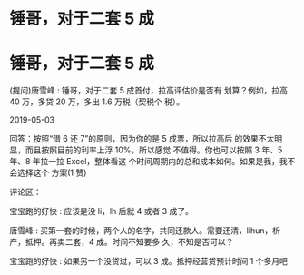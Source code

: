 # 锤哥，对于二套 5 成

# 锤哥，对于二套 5 成

(提问)唐雪峰 : 锤哥，对于二套 5 成首付，拉高评估价是否有 划算？例如，拉高 40 万，多贷 20 万，多出 1.6 万税（契税个 税）。

2019-05-03

回答：按照“借 6 还 7”的原则，因为你的是 5 成票，所以拉高后 的效果不太明显，而且按照目前的利率上浮 10%，所以感觉 不值得。你也可以按照 3 年、5 年、8 年拉一拉 Excel，整体看这 个时间周期内的总和成本如何。如果是我，我不会选择这个 方案(1 赞)

评论区：

宝宝跑的好快 : 应该是没 li，lh 后就 4 或者 3 成了。

唐雪峰 : 买第一套的时候，两个人的名字，共同还款人。需要还清，lihun，析产，抵押。再卖二套，4 成。时间不知要多 久，不知是否可以？

宝宝跑的好快 : 如果另一个没贷过，可以 3 成。抵押经营贷预计时间 1 个多月吧